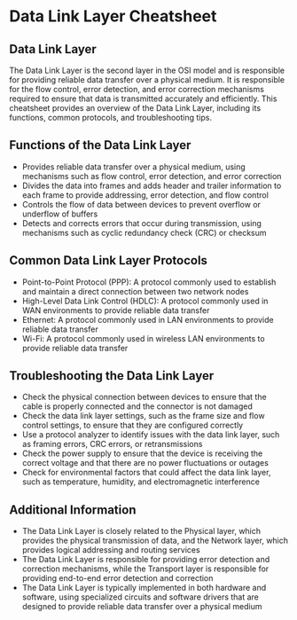 # Data Link Layer Cheatsheet

## Data Link Layer

The Data Link Layer is the second layer in the OSI model and is responsible for providing reliable data transfer over a physical medium. It is responsible for the flow control, error detection, and error correction mechanisms required to ensure that data is transmitted accurately and efficiently. This cheatsheet provides an overview of the Data Link Layer, including its functions, common protocols, and troubleshooting tips.

## Functions of the Data Link Layer

- Provides reliable data transfer over a physical medium, using mechanisms such as flow control, error detection, and error correction
- Divides the data into frames and adds header and trailer information to each frame to provide addressing, error detection, and flow control
- Controls the flow of data between devices to prevent overflow or underflow of buffers
- Detects and corrects errors that occur during transmission, using mechanisms such as cyclic redundancy check (CRC) or checksum

## Common Data Link Layer Protocols

- Point-to-Point Protocol (PPP): A protocol commonly used to establish and maintain a direct connection between two network nodes
- High-Level Data Link Control (HDLC): A protocol commonly used in WAN environments to provide reliable data transfer
- Ethernet: A protocol commonly used in LAN environments to provide reliable data transfer
- Wi-Fi: A protocol commonly used in wireless LAN environments to provide reliable data transfer

## Troubleshooting the Data Link Layer

- Check the physical connection between devices to ensure that the cable is properly connected and the connector is not damaged
- Check the data link layer settings, such as the frame size and flow control settings, to ensure that they are configured correctly
- Use a protocol analyzer to identify issues with the data link layer, such as framing errors, CRC errors, or retransmissions
- Check the power supply to ensure that the device is receiving the correct voltage and that there are no power fluctuations or outages
- Check for environmental factors that could affect the data link layer, such as temperature, humidity, and electromagnetic interference

## Additional Information

- The Data Link Layer is closely related to the Physical layer, which provides the physical transmission of data, and the Network layer, which provides logical addressing and routing services
- The Data Link Layer is responsible for providing error detection and correction mechanisms, while the Transport layer is responsible for providing end-to-end error detection and correction
- The Data Link Layer is typically implemented in both hardware and software, using specialized circuits and software drivers that are designed to provide reliable data transfer over a physical medium
